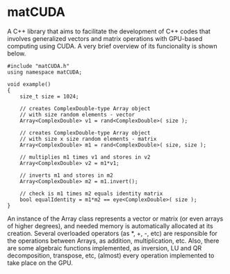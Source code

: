 # matCUDA
A C++ library that aims to facilitate the development of C++ codes that involves generalized vectors and matrix operations with GPU-based computing using CUDA. A very brief overview of its funcionality is shown below.

```
#include "matCUDA.h"
using namespace matCUDA;

void example()
{
	size_t size = 1024;

	// creates ComplexDouble-type Array object 
	// with size random elements - vector
	Array<ComplexDouble> v1 = rand<ComplexDouble>( size );

	// creates ComplexDouble-type Array object
	// with size x size random elements - matrix
	Array<ComplexDouble> m1 = rand<ComplexDouble>( size, size );

	// multiplies m1 times v1 and stores in v2
	Array<ComplexDouble> v2 = m1*v1;

	// inverts m1 and stores in m2
	Array<ComplexDouble> m2 = m1.invert();

	// check is m1 times m2 equals identity matrix
	bool equalIdentity = m1*m2 == eye<ComplexDouble>( size );
}
```

An instance of the Array class represents a vector or matrix (or even arrays of higher degrees), and needed memory is automatically allocated at its creation. Several overloaded operators (as *, +, -, etc) are responsible for the operations between Arrays, as addition, multiplication, etc. Also, there are some algebraic functions implemented, as inversion, LU and QR decomposition, transpose, etc, (almost) every operation implemented to take place on the GPU.
